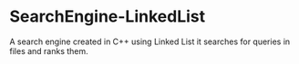 # SearchEngine-LinkedList
A search engine created in C++ using Linked List it searches for queries in files and ranks them.
